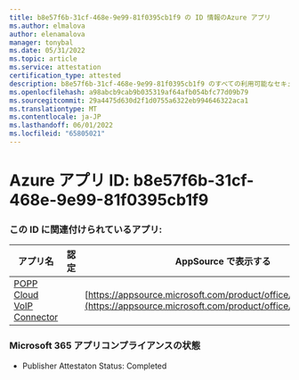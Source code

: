 ```yaml
---
title: b8e57f6b-31cf-468e-9e99-81f0395cb1f9 の ID 情報のAzure アプリ
ms.author: elmalova
author: elenamalova
manager: tonybal
ms.date: 05/31/2022
ms.topic: article
ms.service: attestation
certification_type: attested
description: b8e57f6b-31cf-468e-9e99-81f0395cb1f9 のすべての利用可能なセキュリティとコンプライアンス情報。
ms.openlocfilehash: a98abcb9cab9b035319af64afb054bfc77d09b79
ms.sourcegitcommit: 29a4475d630d2f1d0755a6322eb994646322aca1
ms.translationtype: MT
ms.contentlocale: ja-JP
ms.lasthandoff: 06/01/2022
ms.locfileid: "65805021"
---
```

# <a name="azure-app-id-b8e57f6b-31cf-468e-9e99-81f0395cb1f9"></a>Azure アプリ ID: b8e57f6b-31cf-468e-9e99-81f0395cb1f9


### <a name="apps-associated-with-this-id"></a>この ID に関連付けられているアプリ:
| **アプリ名** | **認定** | **AppSource で表示する** |
|--------------|---------------|-----------------------|
| [POPP Cloud VoIP Connector](../forward/WA200003306.md) |  | [https://appsource.microsoft.com/product/office/WA200003306](https://appsource.microsoft.com/product/office/WA200003306) |

### <a name="microsoft-365-app-compliance-status"></a>Microsoft 365 アプリコンプライアンスの状態
- Publisher Attestaton Status: Completed
